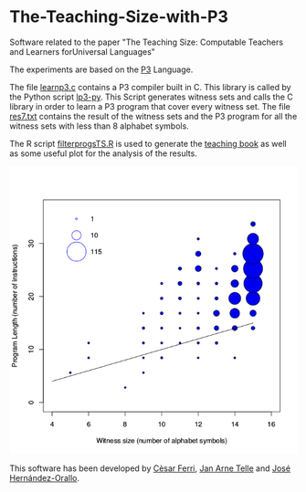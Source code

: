 # The-Teaching-Size-with-P3
Software related to the paper "The Teaching Size: Computable Teachers and Learners forUniversal Languages"

The experiments are based on the [P3](https://en.wikipedia.org/wiki/Brainfuck) Language. 

The file [learnp3.c](learnp3.c) contains a P3 compiler built in C. This library is called by the Python script [lp3-py](lp3.py). This Script generates witness sets  and calls the C library in order to learn a P3 program that cover every witness set.
The file [res7.txt](res7.txt) contains the result of the witness sets and the P3 program for all the witness sets with less than 8 alphabet symbols.

The R script [filterprogsTS.R](filterprogsTS.R) is used to generate the [teaching book](filteredprogsTS7.txt) as well as some useful plot for the analysis of the results.


![Teaching Size](EliasvslprgTSfilt.png)


This software has been developed by [Cèsar Ferri](http://users.dsic.upv.es/~cferri/), [Jan Arne Telle](http://www.ii.uib.no/~telle/) and [José Hernández-Orallo](http://josephorallo.webs.upv.es/).


